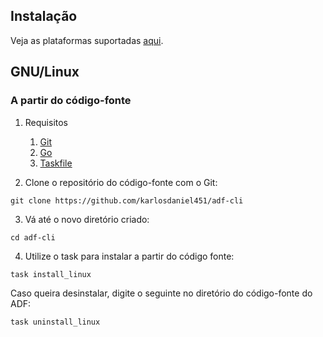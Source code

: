 ## Instalação

Veja as plataformas suportadas [aqui](/#plataformas-suportadas).


## GNU/Linux

### A partir do código-fonte

1.  Requisitos

    1.  [Git](https://git-scm.com/download/linux)
    1.  [Go](https://go.dev/doc/install)
    2.  [Taskfile](https://taskfile.dev/installation/)

2.  Clone o repositório do código-fonte com o Git:
```shell
git clone https://github.com/karlosdaniel451/adf-cli
```

3.   Vá até o novo diretório criado:
```shell
cd adf-cli
```

4. Utilize o task para instalar a partir do código fonte:
```shell
task install_linux
```

Caso queira desinstalar, digite o seguinte no diretório do código-fonte do ADF:
```shell
task uninstall_linux
```